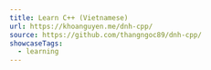 ```yaml
---
title: Learn C++ (Vietnamese)
url: https://khoanguyen.me/dnh-cpp/
source: https://github.com/thangngoc89/dnh-cpp/
showcaseTags:
  - learning
---
```

